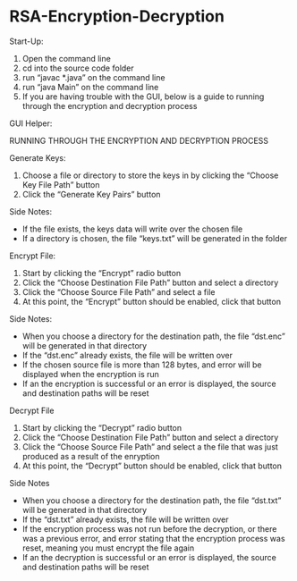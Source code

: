 # RSA-Encryption-Decryption

Start-Up:
1) Open the command line
2) cd into the source code folder
3) run “javac *.java” on the command line
4) run “java Main” on the command line
5) If you are having trouble with the GUI, below is a guide to running through the encryption and decryption process

GUI Helper:

RUNNING THROUGH THE ENCRYPTION AND DECRYPTION PROCESS

Generate Keys:
1) Choose a file or directory to store the keys in by clicking the “Choose Key File Path” button
2) Click the “Generate Key Pairs” button

Side Notes:
- If the file exists, the keys data will write over the chosen file
- If a directory is chosen, the file “keys.txt” will be generated in the folder

Encrypt File:
1) Start by clicking the “Encrypt” radio button
2) Click the “Choose Destination File Path” button and select a directory
3) Click the “Choose Source File Path” and select a file
4) At this point, the “Encrypt” button should be enabled, click that button 

Side Notes:
- When you choose a directory for the destination path, the file “dst.enc” will be generated in that directory
- If the “dst.enc” already exists, the file will be written over
- If the chosen source file is more than 128 bytes, and error will be displayed when the encryption is run
- If an the encryption is successful or an error is displayed, the source and destination paths will be reset

Decrypt File
1) Start by clicking the “Decrypt” radio button
2) Click the “Choose Destination File Path” button and select a directory
3) Click the “Choose Source File Path” and select a the file that was just produced as a result of the enryption
4) At this point, the “Decrypt” button should be enabled, click that button

Side Notes
- When you choose a directory for the destination path, the file “dst.txt” will be generated in that directory 
- If the “dst.txt” already exists, the file will be written over
- If the encryption process was not run before the decryption, or there was a previous error, and error stating that the encryption process was reset, meaning you must encrypt the file again
- If an the decryption is successful or an error is displayed, the source and destination paths will be reset
